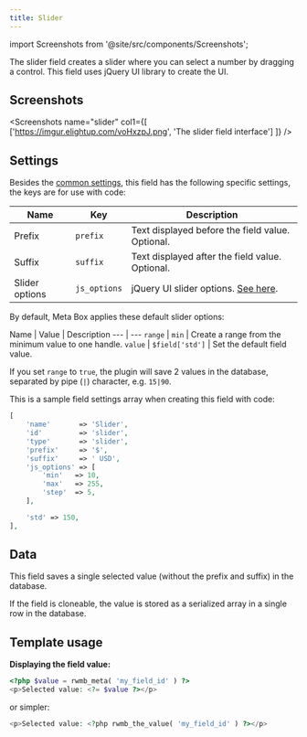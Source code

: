 ```yaml
---
title: Slider
---
```


import Screenshots from '@site/src/components/Screenshots';

The slider field creates a slider where you can select a number by dragging a control. This field uses jQuery UI library to create the UI.

## Screenshots

<Screenshots name="slider" col1={[
    ['https://imgur.elightup.com/voHxzpJ.png', 'The slider field interface']
]} />

## Settings

Besides the [common settings](/field-settings/), this field has the following specific settings, the keys are for use with code:

Name | Key | Description
--- | --- | ---
Prefix | `prefix` | Text displayed before the field value. Optional.
Suffix | `suffix` | Text displayed after the field value. Optional.
Slider options | `js_options` | jQuery UI slider options. [See here](https://api.jqueryui.com/slider/).

By default, Meta Box applies these default slider options:

Name | Value | Description
--- | ---
`range` | `min` | Create a range from the minimum value to one handle.
`value` | `$field['std']` | Set the default field value.

If you set `range` to `true`, the plugin will save 2 values in the database, separated by pipe (`|`) character, e.g. `15|90`.

This is a sample field settings array when creating this field with code:

```php
[
    'name'       => 'Slider',
    'id'         => 'slider',
    'type'       => 'slider',
    'prefix'     => '$',
    'suffix'     => ' USD',
    'js_options' => [
        'min'   => 10,
        'max'   => 255,
        'step'  => 5,
    ],

    'std' => 150,
],
```

## Data

This field saves a single selected value (without the prefix and suffix) in the database.

If the field is cloneable, the value is stored as a serialized array in a single row in the database.

## Template usage

**Displaying the field value:**

```php
<?php $value = rwmb_meta( 'my_field_id' ) ?>
<p>Selected value: <?= $value ?></p>
```

or simpler:

```php
<p>Selected value: <?php rwmb_the_value( 'my_field_id' ) ?></p>
```